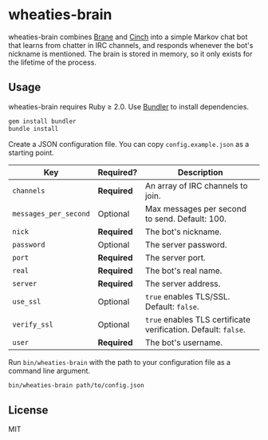 # wheaties-brain

wheaties-brain combines [Brane](https://github.com/raws/brane-memory) and [Cinch](https://rubygems.org/gems/cinch) into a simple Markov chat bot that learns from chatter in IRC channels, and responds whenever the bot's nickname is mentioned. The brain is stored in memory, so it only exists for the lifetime of the process.

## Usage

wheaties-brain requires Ruby ≥ 2.0. Use [Bundler](https://bundler.io) to install dependencies.

```sh
gem install bundler
bundle install
```

Create a JSON configuration file. You can copy `config.example.json` as a starting point.

| Key | Required? | Description |
|-----|-----------|-------------|
| `channels` | **Required** | An array of IRC channels to join. |
| `messages_per_second` | Optional | Max messages per second to send. Default: 100. |
| `nick` | **Required** | The bot's nickname. |
| `password` | Optional | The server password. |
| `port` | **Required** | The server port. |
| `real` | **Required** | The bot's real name. |
| `server` | **Required** | The server address. |
| `use_ssl` | Optional | `true` enables TLS/SSL. Default: `false`. |
| `verify_ssl` | Optional | `true` enables TLS certificate verification. Default: `false`. |
| `user` | **Required** | The bot's username. |

Run `bin/wheaties-brain` with the path to your configuration file as a command line argument.

```sh
bin/wheaties-brain path/to/config.json
```

## License

MIT
